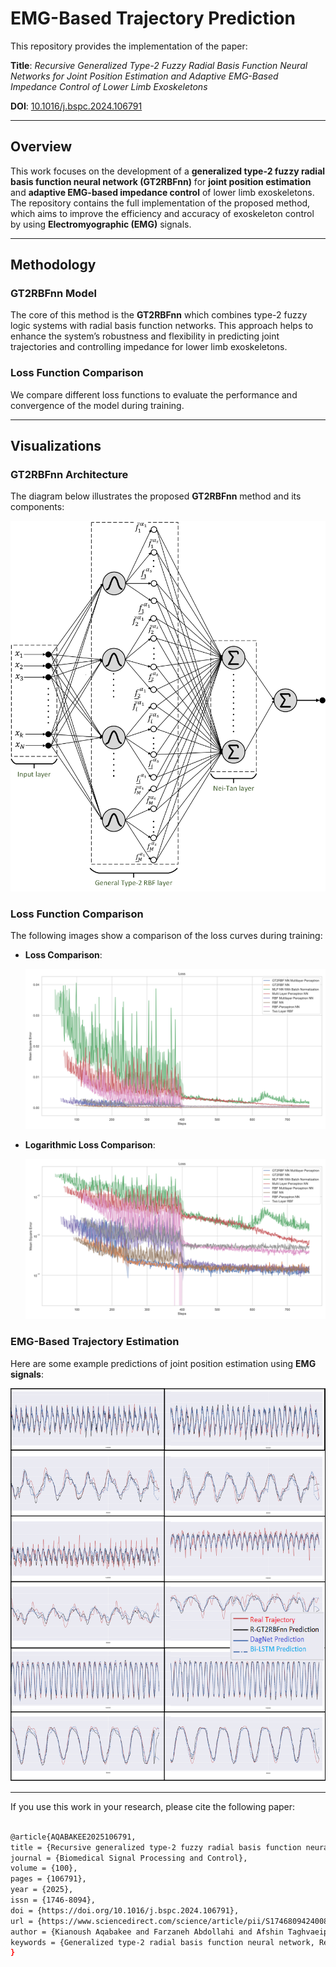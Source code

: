 # EMG-Based Trajectory Prediction

This repository provides the implementation of the paper:

**Title**: *Recursive Generalized Type-2 Fuzzy Radial Basis Function Neural Networks for Joint Position Estimation and Adaptive EMG-Based Impedance Control of Lower Limb Exoskeletons*

**DOI**: [10.1016/j.bspc.2024.106791](https://doi.org/10.1016/j.bspc.2024.106791)

---

## Overview

This work focuses on the development of a **generalized type-2 fuzzy radial basis function neural network (GT2RBFnn)** for **joint position estimation** and **adaptive EMG-based impedance control** of lower limb exoskeletons. The repository contains the full implementation of the proposed method, which aims to improve the efficiency and accuracy of exoskeleton control by using **Electromyographic (EMG)** signals.

---

## Methodology

### GT2RBFnn Model
The core of this method is the **GT2RBFnn** which combines type-2 fuzzy logic systems with radial basis function networks. This approach helps to enhance the system’s robustness and flexibility in predicting joint trajectories and controlling impedance for lower limb exoskeletons.

### Loss Function Comparison
We compare different loss functions to evaluate the performance and convergence of the model during training.

---

## Visualizations

### GT2RBFnn Architecture
The diagram below illustrates the proposed **GT2RBFnn** method and its components:

![GT2RBFnn Architecture](./Images/GT2RBFnn.png)

### Loss Function Comparison

The following images show a comparison of the loss curves during training:

- **Loss Comparison**:

  ![Loss Comparison](./Images/loss_compare.png)

- **Logarithmic Loss Comparison**:

  ![Log Loss Comparison](./Images/loss_compare_log.png)

### EMG-Based Trajectory Estimation

Here are some example predictions of joint position estimation using **EMG signals**:

![EMG-Based Trajectory Prediction](./Images/EMG_Trajectory.png)

---


If you use this work in your research, please cite the following paper:

```bash

@article{AQABAKEE2025106791,
title = {Recursive generalized type-2 fuzzy radial basis function neural networks for joint position estimation and adaptive EMG-based impedance control of lower limb exoskeletons},
journal = {Biomedical Signal Processing and Control},
volume = {100},
pages = {106791},
year = {2025},
issn = {1746-8094},
doi = {https://doi.org/10.1016/j.bspc.2024.106791},
url = {https://www.sciencedirect.com/science/article/pii/S1746809424008498},
author = {Kianoush Aqabakee and Farzaneh Abdollahi and Afshin Taghvaeipour and Mohammad-R Akbarzadeh-T},
keywords = {Generalized type-2 radial basis function neural network, Recursive neural networks, Joint position prediction, Assistive lower limb exoskeletons, Adaptive Impedance Controller},
}
